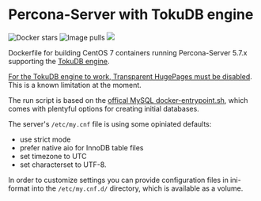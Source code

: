 # Percona-Server with TokuDB engine

![](https://img.shields.io/docker/stars/macedigital/percona.svg "Docker stars")
![](https://img.shields.io/docker/pulls/macedigital/percona.svg "Image pulls")
[![](https://img.shields.io/docker/automated/macedigital/percona.svg)](https://hub.docker.com/r/macedigital/percona/ "Docker Hub page")

Dockerfile for building CentOS 7 containers running Percona-Server 5.7.x supporting the [TokuDB engine](https://www.percona.com/software/mysql-database/percona-tokudb).

[For the TokuDB engine to work, Transparent HugePages must be disabled](https://www.percona.com/blog/2014/07/23/why-tokudb-hates-transparent-hugepages/). This is a known limitation at the moment.

The run script is based on the [offical MySQL docker-entrypoint.sh](https://github.com/docker-library/mysql/blob/master/5.7/docker-entrypoint.sh), which comes with plentyful options for creating initial databases.

The server's `/etc/my.cnf` file is using some opiniated defaults:
- use strict mode
- prefer native aio for InnoDB table files
- set timezone to UTC
- set characterset to UTF-8.

In order to customize settings you can provide configuration files in ini-format into the `/etc/my.cnf.d/` directory, which is available as a volume.
